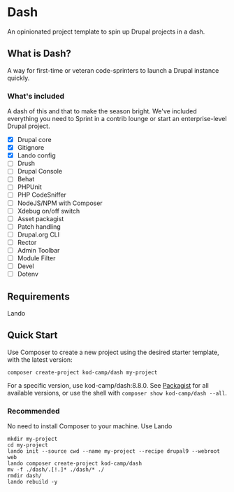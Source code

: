 # Dash

An opinionated project template to spin up Drupal projects in a dash.

## What is Dash?

A way for first-time or veteran code-sprinters to launch a Drupal instance
quickly.

### What's included

A dash of this and that to make the season bright. We've included everything you
need to Sprint in a contrib lounge or start an enterprise-level Drupal project.

- [x] Drupal core
- [x] Gitignore
- [x] Lando config
- [ ] Drush
- [ ] Drupal Console
- [ ] Behat
- [ ] PHPUnit
- [ ] PHP CodeSniffer
- [ ] NodeJS/NPM with Composer
- [ ] Xdebug on/off switch
- [ ] Asset packagist
- [ ] Patch handling
- [ ] Drupal.org CLI
- [ ] Rector
- [ ] Admin Toolbar
- [ ] Module Filter
- [ ] Devel
- [ ] Dotenv

## Requirements

Lando

## Quick Start

Use Composer to create a new project using the desired starter template, with
the latest version:

```
composer create-project kod-camp/dash my-project
```

For a specific version, use kod-camp/dash:8.8.0. See [Packagist](https://packagist.org/packages/kod-camp/dash) for all available versions, or use the shell with `composer show kod-camp/dash --all`.

### Recommended

No need to install Composer to your machine. Use Lando

```
mkdir my-project
cd my-project
lando init --source cwd --name my-project --recipe drupal9 --webroot web
lando composer create-project kod-camp/dash
mv -f ./dash/.[!.]* ./dash/* ./
rmdir dash/
lando rebuild -y
```
